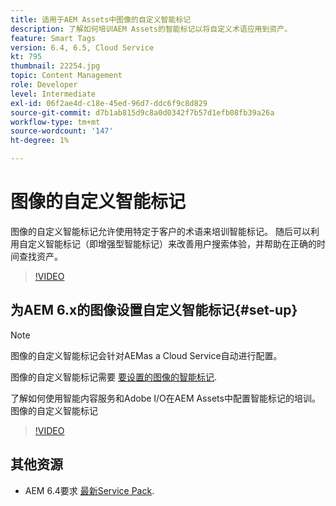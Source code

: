 ```yaml
---
title: 适用于AEM Assets中图像的自定义智能标记
description: 了解如何培训AEM Assets的智能标记以将自定义术语应用到资产。
feature: Smart Tags
version: 6.4, 6.5, Cloud Service
kt: 795
thumbnail: 22254.jpg
topic: Content Management
role: Developer
level: Intermediate
exl-id: 06f2ae4d-c18e-45ed-96d7-ddc6f9c8d829
source-git-commit: d7b1ab815d9c8a0d0342f7b57d1efb08fb39a26a
workflow-type: tm+mt
source-wordcount: '147'
ht-degree: 1%

---
```


# 图像的自定义智能标记

图像的自定义智能标记允许使用特定于客户的术语来培训智能标记。
随后可以利用自定义智能标记（即增强型智能标记）来改善用户搜索体验，并帮助在正确的时间查找资产。

>[!VIDEO](https://video.tv.adobe.com/v/22254/?quality=12&learn=on)

## 为AEM 6.x的图像设置自定义智能标记{#set-up}

>[!NOTE]
> 图像的自定义智能标记会针对AEMas a Cloud Service自动进行配置。

图像的自定义智能标记需要 [要设置的图像的智能标记](./image-smart-tags.md#set-up).

了解如何使用智能内容服务和Adobe I/O在AEM Assets中配置智能标记的培训。图像的自定义智能标记

>[!VIDEO](https://video.tv.adobe.com/v/23405/?quality=12&learn=on)

## 其他资源

* AEM 6.4要求 [最新Service Pack](https://experienceleague.adobe.com/docs/experience-manager-release-information/aem-release-updates/aem-releases-updates.html#aem-64).
